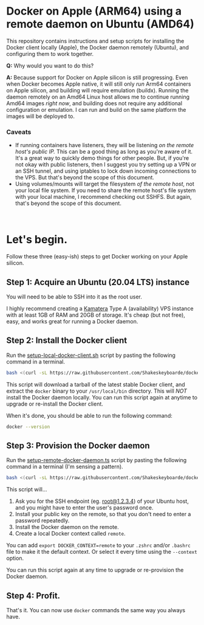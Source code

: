 # Docker on Apple (ARM64) using a remote daemon on Ubuntu (AMD64)

This repository contains instructions and setup scripts for installing the Docker client locally (Apple), the Docker daemon remotely (Ubuntu), and configuring them to work together.

**Q:** Why would you want to do this?

**A:** Because support for Docker on Apple silicon is still progressing. Even when Docker becomes Apple native, it will still only _run_ Arm64 containers on Apple silicon, and building will require emulation (buildx). Running the daemon remotely on an Amd64 Linux host allows me to continue running Amd64 images _right now_, and building does not require any additional configuration or emulation. I can run and build on the same platform the images will be deployed to.

### Caveats

- If running containers have listeners, they will be listening _on the remote host's public IP._ This can be a good thing as long as you're aware of it. It's a great way to quickly demo things for other people. But, if you're not okay with public listeners, then I suggest you try setting up a VPN or an SSH tunnel, and using iptables to lock down incoming connections to the VPS. But that's beyond the scope of this document.
- Using volumes/mounts will target the filesystem _of the remote host_, not your local file system. If you need to share the remote host's file system with your local machine, I recommend checking out SSHFS. But again, that's beyond the scope of this document.

&nbsp;

# Let's begin.

Follow these three (easy-ish) steps to get Docker working on your Apple silicon.

## Step 1: Acquire an Ubuntu (20.04 LTS) instance

You will need to be able to SSH into it as the root user.

I highly recommend creating a [Kamatera](https://kamatera.com) Type A (availability) VPS instance with at least 1GB of RAM and 20GB of storage. It's cheap (but not free), easy, and works great for running a Docker daemon.

## Step 2: Install the Docker client

Run the [setup-local-docker-client.sh](setup-local-docker-client.sh) script by pasting the following command in a terminal.

```bash
bash <(curl -sL https://raw.githubusercontent.com/Shakeskeyboarde/docker-remote/main/setup-local-docker-client.sh)
```

This script will download a tarball of the latest stable Docker client, and extract the `docker` binary to your `/usr/local/bin` directory. This will _NOT_ install the Docker daemon locally. You can run this script again at anytime to upgrade or re-install the Docker client.

When it's done, you should be able to run the following command:

```bash
docker --version
```

## Step 3: Provision the Docker daemon

Run the [setup-remote-docker-daemon.ts](setup-remote-docker-daemon.sh) script by pasting the following command in a terminal (I'm sensing a pattern).

```bash
bash <(curl -sL https://raw.githubusercontent.com/Shakeskeyboarde/docker-remote/main/setup-remote-docker-daemon.sh)
```

This script will...

1. Ask you for the SSH endpoint (eg. root@1.2.3.4) of your Ubuntu host, and you might have to enter the user's password once.
2. Install your public key on the remote, so that you don't need to enter a password repeatedly.
3. Install the Docker daemon on the remote.
4. Create a local Docker context called `remote`.

You can add `export DOCKER_CONTEXT=remote` to your `.zshrc` and/or `.bashrc` file to make it the default context. Or select it every time using the `--context` option.

You can run this script again at any time to upgrade or re-provision the Docker daemon.

## Step 4: Profit.

That's it. You can now use `docker` commands the same way you always have.
